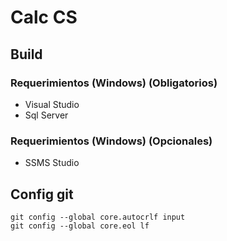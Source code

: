 # Calc CS


## Build

### Requerimientos (Windows) (Obligatorios)
- Visual Studio
- Sql Server

### Requerimientos (Windows) (Opcionales)
- SSMS Studio


## Config git
```
git config --global core.autocrlf input
git config --global core.eol lf
```

